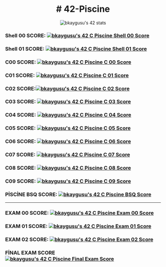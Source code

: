 <H1 align= "center"># 42-Piscine</H1>

<p align = "center" href="https://github.com/JaeSeoKim/badge42"><img src="https://badge42.vercel.app/api/v2/cl6nezdek00060hml21ixm9m8/stats?cursusId=9&coalitionId=246" alt="bkaygusu's 42 stats" /></p>

<H3> Shell 00 SCORE: <a href="https://github.com/KaygusuzBK/42-Piscine/tree/main/Shell00"><img src="https://badge42.vercel.app/api/v2/cl6nezdek00060hml21ixm9m8/project/2672479" alt="bkaygusu's 42 C Piscine Shell 00 Score" /></a></H3> 

<H3> Shell 01 SCORE: <a href="https://github.com/KaygusuzBK/42-Piscine/tree/main/Shell01"><img src="https://badge42.vercel.app/api/v2/cl6nezdek00060hml21ixm9m8/project/2709232" alt="bkaygusu's 42 C Piscine Shell 01 Score" /></a> </H3>

<H3> C00 SCORE: <a href="https://github.com/KaygusuzBK/42-Piscine/tree/main/C00"><img src="https://badge42.vercel.app/api/v2/cl6nezdek00060hml21ixm9m8/project/2677233" alt="bkaygusu's 42 C Piscine C 00 Score" /></a></H3>

<H3> C01 SCORE: <a href="https://github.com/KaygusuzBK/42-Piscine/tree/main/C01"><img src="https://badge42.vercel.app/api/v2/cl6nezdek00060hml21ixm9m8/project/2685689" alt="bkaygusu's 42 C Piscine C 01 Score" /></a></H3>

<H3> C02 SCORE:<a href="https://github.com/KaygusuzBK/42-Piscine/tree/main/C02"><img src="https://badge42.vercel.app/api/v2/cl6nezdek00060hml21ixm9m8/project/2688455" alt="bkaygusu's 42 C Piscine C 02 Score" /></a></H3>

<H3> C03 SCORE: <a href="https://github.com/KaygusuzBK/42-Piscine/tree/main/C03"><img src="https://badge42.vercel.app/api/v2/cl6nezdek00060hml21ixm9m8/project/2695691" alt="bkaygusu's 42 C Piscine C 03 Score" /></a></H3>

<H3> C04 SCORE: <a href="https://github.com/KaygusuzBK/42-Piscine/tree/main/C04"><img src="https://badge42.vercel.app/api/v2/cl6nezdek00060hml21ixm9m8/project/2700615" alt="bkaygusu's 42 C Piscine C 04 Score" /></a></H3>

<H3> C05 SCORE: <a href="https://github.com/KaygusuzBK/42-Piscine/tree/main/C05"><img src="https://badge42.vercel.app/api/v2/cl6nezdek00060hml21ixm9m8/project/2706049" alt="bkaygusu's 42 C Piscine C 05 Score" /></a></H3>

<H3> C06 SCORE: <a href="https://github.com/KaygusuzBK/42-Piscine/tree/main/C06"><img src="https://badge42.vercel.app/api/v2/cl6nezdek00060hml21ixm9m8/project/2702109" alt="bkaygusu's 42 C Piscine C 06 Score" /></a></H3>

<H3> C07 SCORE: <a href="https://github.com/KaygusuzBK/42-Piscine/tree/main/C07"><img src="https://badge42.vercel.app/api/v2/cl6nezdek00060hml21ixm9m8/project/2709258" alt="bkaygusu's 42 C Piscine C 07 Score" /></a></H3>

<H3> C08 SCORE: <a href="https://github.com/KaygusuzBK/42-Piscine/tree/main/C08"><img src="https://badge42.vercel.app/api/v2/cl6nezdek00060hml21ixm9m8/project/2713572" alt="bkaygusu's 42 C Piscine C 08 Score" /></a> </H3>

<H3> C09 SCORE: <a href="https://github.com/KaygusuzBK/42-Piscine/tree/main/C09"><img src="https://badge42.vercel.app/api/v2/cl6nezdek00060hml21ixm9m8/project/2714861" alt="bkaygusu's 42 C Piscine C 09 Score" /></a></a></H3>

<H3> PİSCİNE BSQ SCORE: <a href="https://github.com/KaygusuzBK/42-Piscine/"><img src="https://badge42.vercel.app/api/v2/cl6nezdek00060hml21ixm9m8/project/2711159" alt="bkaygusu's 42 C Piscine BSQ Score" /></a> </H3>

----------------------------------------------------------------------------------------------------------------------------------------------------


<H3> EXAM 00 SCORE: <a href="https://github.com/KaygusuzBK/42-Piscine"><img src="https://badge42.vercel.app/api/v2/cl6nezdek00060hml21ixm9m8/project/2691613" alt="bkaygusu's 42 C Piscine Exam 00 Score" /></a> </H3>

<H3> EXAM 01 SCORE: <a href="https://github.com/KaygusuzBK/42-Piscine"><img src="https://badge42.vercel.app/api/v2/cl6nezdek00060hml21ixm9m8/project/2695603" alt="bkaygusu's 42 C Piscine Exam 01 Score" /></a></H3>

<H3> EXAM 02 SCORE: <a href="https://github.com/KaygusuzBK/42-Piscine"><img src="https://badge42.vercel.app/api/v2/cl6nezdek00060hml21ixm9m8/project/2706572" alt="bkaygusu's 42 C Piscine Exam 02 Score" /></a></H3>

<H3> FİNAL EXAM SCORE <a href="https://github.com/KaygusuzBK/42-Piscine"><img src="https://badge42.vercel.app/api/v2/cl6nezdek00060hml21ixm9m8/project/2715301" alt="bkaygusu's 42 C Piscine Final Exam Score" /></a></H3>
